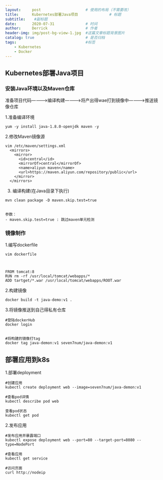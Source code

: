 ```yaml
---
layout:     post   				    # 使用的布局（不需要改）
title:      Kubernetes部署Java项目 				# 标题 
subtitle:    #副标题
date:       2020-07-31 				# 时间
author:     Derrick 				# 作者
header-img: img/post-bg-view-1.jpg 	#这篇文章标题背景图片
catalog: true 						# 是否归档
tags:								#标签
    - Kubernetes
    - Docker
---
```


## Kubernetes部署Java项目



### 安装Java环境以及Maven仓库



准备项目代码————>编译构建————>将产出得wae打到镜像中————>推送镜像仓库



1.准备编译环境
```shell
yum -y install java-1.8.0-openjdk maven -y
```



2.修改Maven镜像源
```shell
vim /etc/maven/settings.xml
  <mirrors>
    <mirror>     
      <id>central</id>     
      <mirrorOf>central</mirrorOf>     
      <name>aliyun maven</name>
      <url>https://maven.aliyun.com/repository/public</url>     
    </mirror>
  </mirrors>
```



3. 编译构建(在Java目录下执行)
```shell
mvn clean package -D maven.skip.test=true 


参数：
- maven.skip.test=true : 跳过maven单元检测
```



### 镜像制作



1.编写dockerfile
```shell
vim dockerfile



FROM tomcat:8
RUN rm -rf /usr/local/tomcat/webapps/*
ADD tartget/*.war /usr/local/tomcat/webapps/ROOT.war
```



2.构建镜像
```shell
docker build -t java-demo:v1 .
```



3.将镜像推送到自己得私有仓库
```
#登陆dockerHub
docker login


#将构建的镜像打tag
docker tag java-demon:v1 seven7num/java-demon:v1
```



## 部署应用到k8s




1.部署deployment
```shell
#创建应用
kubectl create deployment web --image=seven7num/java-demon:v1  

#查看pod详情
kubectl describe pod web

查看pod状态
kubectl get pod
```



2.发布应用
```shell
#发布应用并暴露端口
kubectl expose deployment web --port=80 --target-port=8080 --type=NodePort 

#查看应用
kubectl get service

#访问页面
curl http://nodeip
```




